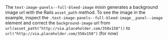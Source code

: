 The `text-image-panels--full-bleed-image` mixin generates a background image url with the Rails `asset_path` method. To see the image in the example, inspect the `.text-image-panels--full-bleed-image__panel--image` element and correct the `background-image` url from `url(asset_path("http://via.placeholder.com/350x150"))` to `url("http://via.placeholder.com/350x150")` (for now)
